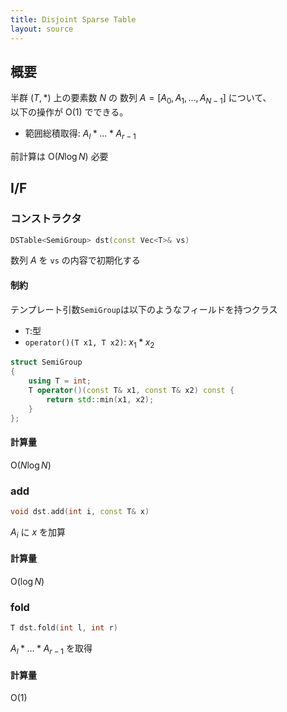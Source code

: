 ```yaml
---
title: Disjoint Sparse Table
layout: source
---
```


## 概要

半群 $(T, \ast)$ 上の要素数 $N$ の 数列 $A = \lbrack A _ 0, A _ 1, \dots , A _ {N-1}\rbrack$ について、  
以下の操作が $\mathrm{O}(1)$ でできる。

- 範囲総積取得: $A _ l \ast \dots \ast A _ {r-1}$

前計算は $\mathrm{O}(N\log N)$ 必要

## I/F

### コンストラクタ

```cpp
DSTable<SemiGroup> dst(const Vec<T>& vs)
```

数列 $A$ を `vs` の内容で初期化する

#### 制約

テンプレート引数`SemiGroup`は以下のようなフィールドを持つクラス

- `T`:型
- `operator()(T x1, T x2)`: $x _ 1 \ast x _ 2$
  
```cpp
struct SemiGroup
{
    using T = int;
    T operator()(const T& x1, const T& x2) const { 
        return std::min(x1, x2); 
    }
};
```

#### 計算量

$\mathrm{O}(N\log N)$

### add

```cpp
void dst.add(int i, const T& x)
```

$A _ i$ に $x$ を加算

#### 計算量

$\mathrm{O}(\log N)$

### fold

```cpp
T dst.fold(int l, int r)
```

$A _ l \ast \dots \ast A _ {r-1}$ を取得

#### 計算量

$\mathrm{O}(1)$

